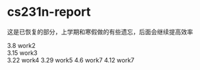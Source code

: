 # cs231n-report
这是已恢复的部分，上学期和寒假做的有些遗忘，后面会继续提高效率

3.8 work2   
3.15 work3   
3.22 work4
3.29 work5
4.6  work7
4.12 work7
